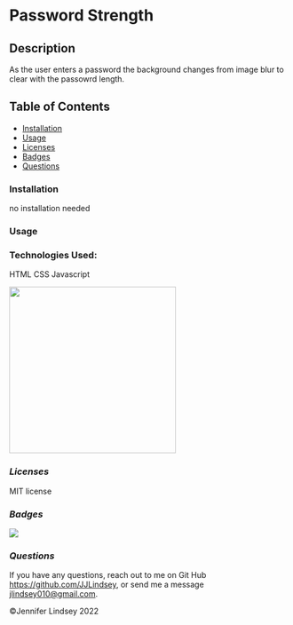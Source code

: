 # Password Strength

## **Description**
As the user enters a password the background changes from image blur to clear with the passowrd length.

## **Table of Contents**
* [Installation](#installation)
* [Usage](#usage)
* [Licenses](#licenses)
* [Badges](#Badges)
* [Questions](#questions)


### **Installation**
no installation needed


### **Usage**


### **Technologies Used:**
 HTML
 CSS
 Javascript

<img src="assets/passwordStrength.gif" height=300>



### *Licenses*
MIT license


### *Badges*
<img src="https://img.shields.io/badge/MIT-license-brightgreen">

### *Questions*
If you have any questions, reach out to me on Git Hub https://github.com/JJLindsey, or send me a message jlindsey010@gmail.com.


©Jennifer Lindsey 2022
